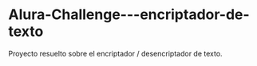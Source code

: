 # Alura-Challenge---encriptador-de-texto
Proyecto resuelto sobre el encriptador / desencriptador de texto.